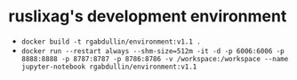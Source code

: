 # ruslixag's development environment
* `docker build -t rgabdullin/environment:v1.1 .`
* `docker run --restart always --shm-size=512m -it -d -p 6006:6006 -p 8888:8888 -p 8787:8787 -p 8786:8786 -v /workspace:/workspace --name jupyter-notebook rgabdullin/environment:v1.1`

